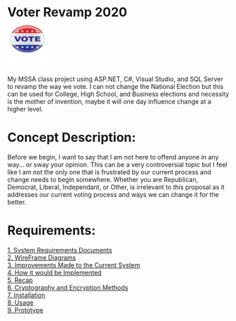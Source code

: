 # Voter Revamp 2020  <aside><img src="https://github.com/ImaLuckyMan/Voter_Revamp/blob/master/Vote2.jpg" style="width:100px; height:100px;"></aside>
My MSSA class project using ASP.NET, C#, Visual Studio, and SQL Server to revamp the way we vote. I can not change the National Election but this can be used for College, High School, and Business elections and necessity is the mother of invention, maybe it will one day influence change at a higher level.

# Concept Description:
Before we begin, I want to say that I am not here to offend anyone in any way… or sway your opinion. This can be a very controversial topic but I feel like I am not the only one that is frustrated by our current process and change needs to begin somewhere. Whether you are Republican, Democrat, Liberal, Independant, or Other, is irrelevant to this proposal as it addresses our current voting process and ways we can change it for the better.

# Requirements:
<a href="https://github.com/ImaLuckyMan/Voter_Revamp/blob/master/srs.doc?raw=true">1. System Requirements Documents</a></br>
<a href="#2">2. WireFrame Diagrams</a></br>
<a href="#3">3. Improvements Made to the Current System</a></br>
<a href="#4">4. How it would be Implemented</a></br>
<a href="#5">5. Recap</a></br>
<a href="#6">6. Cryptography and Encryption Methods</a></br>
<a href="#7">7. Installation </a></br>
<a href="#8">8. Usage </a></br>
<a href="#9">9. Prototype </a></br>
